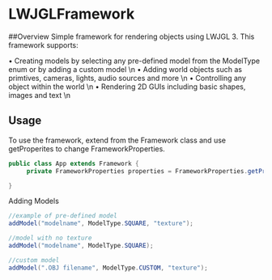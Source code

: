 # LWJGLFramework
##Overview
Simple framework for rendering objects using LWJGL 3. This framework supports:

• Creating models by selecting any pre-defined model from the ModelType enum or by adding a custom model \n
• Adding world objects such as primtives, cameras, lights, audio sources and more \n
• Controlling any object within the world \n
• Rendering 2D GUIs including basic shapes, images and text \n

## Usage
To use the framework, extend from the Framework class and use getProperites to change
FrameworkProperties. 
```java
public class App extends Framework {
     private FrameworkProperties properties = FrameworkProperties.getProperties();

}
```

Adding Models
``` java
//example of pre-defined model
addModel("modelname", ModelType.SQUARE, "texture");

//model with no texture
addModel("modelname", ModelType.SQUARE);

//custom model
addModel(".OBJ filename", ModelType.CUSTOM, "texture");
```




